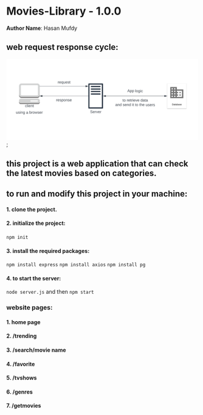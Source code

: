 # Movies-Library - 1.0.0

**Author Name**: Hasan Mufdy

## web request response cycle:
![WRRC image](/Assets/WRRC.png);

## this project is a web application that can check the latest movies based on categories.

## to run and modify this project in your machine:

#### 1. clone the project.
#### 2. initialize the project:
`npm init`
#### 3. install the required packages: 
`npm install express`
`npm install axios`
`npm install pg`
#### 4. to start the server:
`node server.js` and then `npm start`


### website pages:
#### 1. home page
#### 2. /trending
#### 3. /search/movie name
#### 4. /favorite
#### 5. /tvshows
#### 6. /genres
#### 7. /getmovies